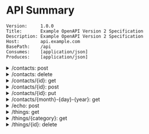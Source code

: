 # API Summary

```
Version:     1.0.0
Title:       Example OpenAPI Version 2 Specification
Description: Example OpenAPI Version 2 Specification
Host:        api.example.com
BasePath:    /api
Consumes:    [application/json]
Produces:    [application/json]
```

<details>
<summary>/contacts: post</summary>


```
Create a new contact request entity.
```

`body parameter`
- name: `body`, type: `models.ContactRequest`
	- name: `address`, type: `object`
		- name: `city`, type: `string`
		- name: `state`, type: `string`
		- name: `street`, type: `string`
		- name: `zipCode`, type: `string`
	- name: `eMail`, type: `string`, format: `email`
	- name: `firstName`, type: `string`
	- name: `id`, type: `string`
	- name: `lastName`, type: `string`

`responses`
- code: `200`, type: `models.ContactResponse`
	- name: `id`, type: `string`
- `default`, type: `Error`
	- name: `code`, type: `integer`
	- name: `status`, type: `string`
</details>

<details>
<summary>/contacts: delete</summary>


```
DeleteBulk contact by id
```

`query parameters`
- name: `ids`, type: `string`


`responses`
- `default`, type: `Error`
	- name: `code`, type: `integer`
	- name: `status`, type: `string`
</details>

<details>
<summary>/contacts/{id}: get</summary>


```
GetOne contact by id
```

`path parameters`
- name: `id`, type: `integer`


`responses`
- code: `200`, type: `models.ContactResponse`
	- name: `id`, type: `string`
- `default`, type: `Error`
	- name: `code`, type: `integer`
	- name: `status`, type: `string`
</details>

<details>
<summary>/contacts/{id}: post</summary>


```
Update a contact entity with provided data.
```

`path parameters`
- name: `id`, type: `integer`

`body parameter`
- name: `body`, type: `models.ContactRequest`
	- name: `address`, type: `object`
		- name: `city`, type: `string`
		- name: `state`, type: `string`
		- name: `street`, type: `string`
		- name: `zipCode`, type: `string`
	- name: `eMail`, type: `string`, format: `email`
	- name: `firstName`, type: `string`
	- name: `id`, type: `string`
	- name: `lastName`, type: `string`

`responses`
- code: `200`, type: `models.ContactResponse`
	- name: `id`, type: `string`
- `default`, type: `Error`
	- name: `code`, type: `integer`
	- name: `status`, type: `string`
</details>

<details>
<summary>/contacts/{id}: put</summary>


```
Replace a contact entity completely.
```

`path parameters`
- name: `id`, type: `integer`

`body parameter`
- name: `body`, type: `models.ContactRequest`
	- name: `address`, type: `object`
		- name: `city`, type: `string`
		- name: `state`, type: `string`
		- name: `street`, type: `string`
		- name: `zipCode`, type: `string`
	- name: `eMail`, type: `string`, format: `email`
	- name: `firstName`, type: `string`
	- name: `id`, type: `string`
	- name: `lastName`, type: `string`

`responses`
- code: `200`, type: `models.ContactResponse`
	- name: `id`, type: `string`
- `default`, type: `Error`
	- name: `code`, type: `integer`
	- name: `status`, type: `string`
</details>

<details>
<summary>/contacts/{month}-{day}-{year}: get</summary>


```
Get contacts list by date
```

`path parameters`
- name: `month`, type: `string`
- name: `day`, type: `string`
- name: `year`, type: `string`


`responses`
- code: `200`, type: `models.ContactResponse`
	- name: `id`, type: `string`
- `default`, type: `Error`
	- name: `code`, type: `integer`
	- name: `status`, type: `string`
</details>

<details>
<summary>/echo: post</summary>


```
Echo returns body with 'i's replaced with 'o's
```

`body parameter`
- name: `body`, type: `web.EchoRequest`
	- name: `input`, type: `string`

`responses`
- code: `200`, type: `web.EchoResponse`
	- name: `output`, type: `string`
- `default`, type: `Error`
	- name: `code`, type: `integer`
	- name: `status`, type: `string`
</details>

<details>
<summary>/things: get</summary>


```
Get things by date range

@from `format:"date-time,2006-01-02"` date should be in Go time format
@to   `format:"date-time,2006-01-02"` date should be in Go time format
```

`query parameters`
- name: `from`, type: `string`, format: `date-time,2006-01-02`
- name: `to`, type: `string`, format: `date-time,2006-01-02`


`responses`
- code: `200`, type: `web.ThingListResponse`
	- name: `things`, type: `[]array`
		- name: `bool`, type: `boolean`
		- name: `createDate`, type: `string`, format: `date-time,2006-01-02`
		- name: `float32`, type: `number`, format: `float`
		- name: `float64`, type: `number`, format: `double`
		- name: `int`, type: `integer`
		- name: `int16`, type: `integer`, format: `int16`
		- name: `int32`, type: `integer`, format: `int32`
		- name: `int64`, type: `integer`, format: `int64`
		- name: `int8`, type: `integer`, format: `int8`
		- name: `name`, type: `string`
		- name: `uint`, type: `integer`
		- name: `uint16`, type: `integer`, format: `int16`
		- name: `uint32`, type: `integer`, format: `int32`
		- name: `uint64`, type: `integer`, format: `int64`
		- name: `uint8`, type: `integer`, format: `int8`
		- name: `updateDate`, type: `string`, format: `date-time`
- `default`, type: `Error`
	- name: `code`, type: `integer`
	- name: `status`, type: `string`
</details>

<details>
<summary>/things/{category}: get</summary>


```
Get things by category and search query
```

`path parameters`
- name: `category`, type: `string`

`query parameters`
- name: `q`, type: `string`


`responses`
- code: `200`, type: `web.ThingListResponse`
	- name: `things`, type: `[]array`
		- name: `bool`, type: `boolean`
		- name: `createDate`, type: `string`, format: `date-time,2006-01-02`
		- name: `float32`, type: `number`, format: `float`
		- name: `float64`, type: `number`, format: `double`
		- name: `int`, type: `integer`
		- name: `int16`, type: `integer`, format: `int16`
		- name: `int32`, type: `integer`, format: `int32`
		- name: `int64`, type: `integer`, format: `int64`
		- name: `int8`, type: `integer`, format: `int8`
		- name: `name`, type: `string`
		- name: `uint`, type: `integer`
		- name: `uint16`, type: `integer`, format: `int16`
		- name: `uint32`, type: `integer`, format: `int32`
		- name: `uint64`, type: `integer`, format: `int64`
		- name: `uint8`, type: `integer`, format: `int8`
		- name: `updateDate`, type: `string`, format: `date-time`
- `default`, type: `Error`
	- name: `code`, type: `integer`
	- name: `status`, type: `string`
</details>

<details>
<summary>/things/{id}: delete</summary>


```
Delete thing by id
```

`path parameters`
- name: `id`, type: `integer`


`responses`
- `default`, type: `Error`
	- name: `code`, type: `integer`
	- name: `status`, type: `string`
</details>

